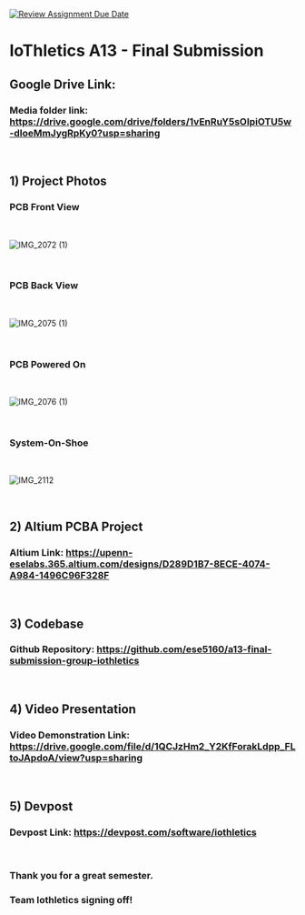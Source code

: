[![Review Assignment Due Date](https://classroom.github.com/assets/deadline-readme-button-24ddc0f5d75046c5622901739e7c5dd533143b0c8e959d652212380cedb1ea36.svg)](https://classroom.github.com/a/SxxGvihW)

# IoThletics A13 - Final Submission

## Google Drive Link:

### Media folder link: https://drive.google.com/drive/folders/1vEnRuY5sOIpiOTU5w-dloeMmJygRpKy0?usp=sharing

<br>

## 1) Project Photos


### PCB Front View

<br>

![IMG_2072 (1)](https://github.com/ese5160/a13-final-submission-group-iothletics/assets/52575718/de8af4f9-b506-41ae-84e7-e5c556e69ea9)

<br>

### PCB Back View

<br>

![IMG_2075 (1)](https://github.com/ese5160/a13-final-submission-group-iothletics/assets/52575718/e3ccb93f-b36c-4305-a4ad-4f98eeffaf7b)

<br>

### PCB Powered On

<br>

![IMG_2076 (1)](https://github.com/ese5160/a13-final-submission-group-iothletics/assets/52575718/0b5ff833-959d-4459-837e-5f582daf37d7)

<br>

### System-On-Shoe

<br>

![IMG_2112](https://github.com/ese5160/a13-final-submission-group-iothletics/assets/52575718/ab77043c-5a5f-4f68-b7b5-0aa8e9e51145)

<br>

## 2) Altium PCBA Project

### Altium Link: https://upenn-eselabs.365.altium.com/designs/D289D1B7-8ECE-4074-A984-1496C96F328F
<br>

## 3) Codebase

### Github Repository: https://github.com/ese5160/a13-final-submission-group-iothletics

<br>

## 4) Video Presentation

### Video Demonstration Link: https://drive.google.com/file/d/1QCJzHm2_Y2KfForakLdpp_FLtoJApdoA/view?usp=sharing

<br>

## 5) Devpost

### Devpost Link: https://devpost.com/software/iothletics
<br>

### Thank you for a great semester.
### Team Iothletics signing off!


